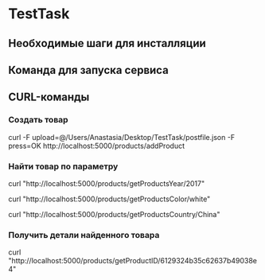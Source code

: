 # TestTask
## Необходимые шаги для инсталляции
## Команда для запуска сервиса
## CURL-команды
### Создать товар
curl -F upload=@/Users/Anastasia/Desktop/TestTask/postfile.json -F press=OK http://localhost:5000/products/addProduct

### Найти товар по параметру
curl "http://localhost:5000/products/getProductsYear/2017"

curl "http://localhost:5000/products/getProductsColor/white"

curl "http://localhost:5000/products/getProductsCountry/China"

### Получить детали найденного товара
curl "http://localhost:5000/products/getProductID/6129324b35c62637b49038e4"
